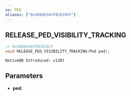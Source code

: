 ```yaml
---
ns: PED
aliases: ["0x3088634CF8C819CF"]
---
```

## RELEASE_PED_VISIBILITY_TRACKING

```c
// 0x3088634CF8C819CF
void RELEASE_PED_VISIBILITY_TRACKING(Ped ped);
```

```
NativeDB Introduced: v1207
```

## Parameters
* **ped**:
